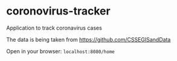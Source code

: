 # coronovirus-tracker
Application to track coronavirus cases

The data is being taken from https://github.com/CSSEGISandData

Open in your browser: `localhost:8080/home`
